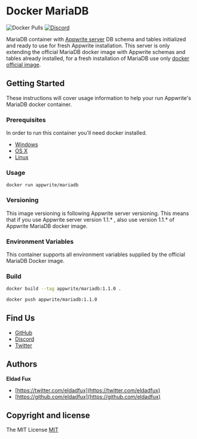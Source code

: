 # Docker MariaDB

![Docker Pulls](https://img.shields.io/docker/pulls/appwrite/mariadb.svg)
[![Discord](https://img.shields.io/discord/564160730845151244)](https://discord.gg/GSeTUeA)

MariaDB container with [Appwrite server](https://appwrite.io) DB schema and tables initialized and ready to use for fresh Appwrite installation. This server is only extending the official MariaDB docker image with Appwrite schemas and tables already installed, for a fresh installation of MariaDB use only [docker official image](https://hub.docker.com/_/mariadb).

## Getting Started

These instructions will cover usage information to help your run Appwrite's MariaDB docker container.

### Prerequisites

In order to run this container you'll need docker installed.

* [Windows](https://docs.docker.com/windows/started)
* [OS X](https://docs.docker.com/mac/started/)
* [Linux](https://docs.docker.com/linux/started/)

### Usage

```shell
docker run appwrite/mariadb
```

### Versioning

This image versioning is following Appwrite server versioning. This means that if you use Appwrite server version 1.1.* , also use version 1.1.* of Appwrite MariaDB docker image.

### Environment Variables

This container supports all environment variables supplied by the official MariaDB Docker image.

### Build

```bash
docker build --tag appwrite/mariadb:1.1.0 .

docker push appwrite/mariadb:1.1.0
```

## Find Us

* [GitHub](https://github.com/appwrite)
* [Discord](https://discord.gg/GSeTUeA)
* [Twitter](https://twitter.com/appwrite_io)

## Authors

**Eldad Fux**

+ [https://twitter.com/eldadfux](https://twitter.com/eldadfux)
+ [https://github.com/eldadfux](https://github.com/eldadfux)

## Copyright and license

The MIT License [MIT](http://www.opensource.org/licenses/mit-license.php)
